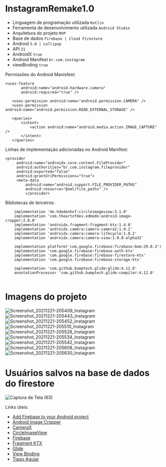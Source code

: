 # InstagramRemake1.0 
* Linguagem de programação utilizada ```Kotlin```
* Ferramenta de desenvolvimento utilizada ```Android Studio```
* Arquitetura do projeto ```MVP```
* Base de dados ```Firebase | Cloud Firestore```
* Android ```5.0 | Lollipop```
* API ```21```
* AndroidX ```true```
* Android Manifest ```br.com.instagram```
* viewBinding ```true```

Permissões do Android Manisfest:
 ```
 <uses-feature
        android:name="android.hardware.camera"
        android:required="true" />

    <uses-permission android:name="android.permission.CAMERA" />
    <uses-permission android:name="android.permission.READ_EXTERNAL_STORAGE" />

    <queries>
        <intent>
            <action android:name="android.media.action.IMAGE_CAPTURE" />
        </intent>
    </queries>
 ```
 
 Linhas de implementação adicionadas no Android Manifest:
 ```
 <provider
      android:name="androidx.core.content.FileProvider"
      android:authorities="br.com.instagram.fileprovider"
      android:exported="false"
      android:grantUriPermissions="true">
      <meta-data
          android:name="android.support.FILE_PROVIDER_PATHS"
          android:resource="@xml/file_paths" />
          </provider> 
 ```
 
Bibliotecas de terceiros:

```
    implementation 'de.hdodenhof:circleimageview:3.1.0'
    implementation 'com.theartofdev.edmodo:android-image-cropper:2.8.0'
    implementation 'androidx.fragment:fragment-ktx:1.4.0'
    implementation 'androidx.camera:camera-camera2:1.0.2'
    implementation 'androidx.camera:camera-lifecycle:1.0.2'
    implementation 'androidx.camera:camera-view:1.0.0-alpha32'

    implementation platform('com.google.firebase:firebase-bom:29.0.3')
    implementation 'com.google.firebase:firebase-auth-ktx'
    implementation 'com.google.firebase:firebase-firestore-ktx'
    implementation 'com.google.firebase:firebase-storage-ktx'
    
    implementation 'com.github.bumptech.glide:glide:4.12.0'
    annotationProcessor 'com.github.bumptech.glide:compiler:4.12.0'
    
```

# Imagens do projeto

![Screenshot_20211221-205409_Instagram](https://user-images.githubusercontent.com/59364674/147013463-2006961e-f227-469e-a804-ac8328bb4776.jpg)
![Screenshot_20211221-205443_Instagram](https://user-images.githubusercontent.com/59364674/147013466-02bacbc6-30df-47b6-8943-190094380552.jpg)
![Screenshot_20211221-205452_Instagram](https://user-images.githubusercontent.com/59364674/147013468-012c1b96-19c1-4ffb-93ec-7fba741aa2ab.jpg)
![Screenshot_20211221-205510_Instagram](https://user-images.githubusercontent.com/59364674/147013478-69818c4e-d12a-4f75-b91e-ed519a38eda0.jpg)
![Screenshot_20211221-205528_Instagram](https://user-images.githubusercontent.com/59364674/147013481-a8ac5275-adee-4f19-ac79-f0a35c1eeb57.jpg)
![Screenshot_20211221-205534_Instagram](https://user-images.githubusercontent.com/59364674/147013492-97fae943-e562-486c-9dee-d478d9262dae.jpg)
![Screenshot_20211221-205542_Instagram](https://user-images.githubusercontent.com/59364674/147013499-9b483e11-8458-4a02-8c35-284025c16ac0.jpg)
![Screenshot_20211221-205608_Instagram](https://user-images.githubusercontent.com/59364674/147013504-9317cd75-be8d-44fc-8e26-40158621b48a.jpg)
![Screenshot_20211221-205630_Instagram](https://user-images.githubusercontent.com/59364674/147013505-15d0b2d8-d925-4f72-b092-c4b75a2b64a4.jpg)

# Usuários salvos na base de dados do firestore

![Captura de Tela (63)](https://user-images.githubusercontent.com/59364674/147013876-bb2b6470-c37e-41e9-838e-5f879b62a1e5.png)

 Links úteis:
 * [Add Firebase to your Android project](https://firebase.google.com/docs/android/setup?authuser=0)
 * [Android Image Cropper](https://github.com/ArthurHub/Android-Image-Cropper)
 * [CameraX](https://developer.android.com/jetpack/androidx/releases/camera?hl=pt-br)
 * [CircleImageView](https://github.com/hdodenhof/CircleImageView)
 * [Firebase](https://firebase.google.com/)
 * [Fragment KTX](https://developer.android.com/kotlin/ktx?gclid=Cj0KCQiAqvaNBhDLARIsAH1Pq522ar-HUgnXuNtnt3ZwTPcD0Rx-9OOMLDkJawhcvMJs5q29mUeDVncaAq9ZEALw_wcB&gclsrc=aw.ds)
 * [Glide](https://github.com/bumptech/glide)
 * [View Binding](https://developer.android.com/topic/libraries/view-binding#kotlin)
 * [Tiago Aguiar](https://tiagoaguiar.co/)
